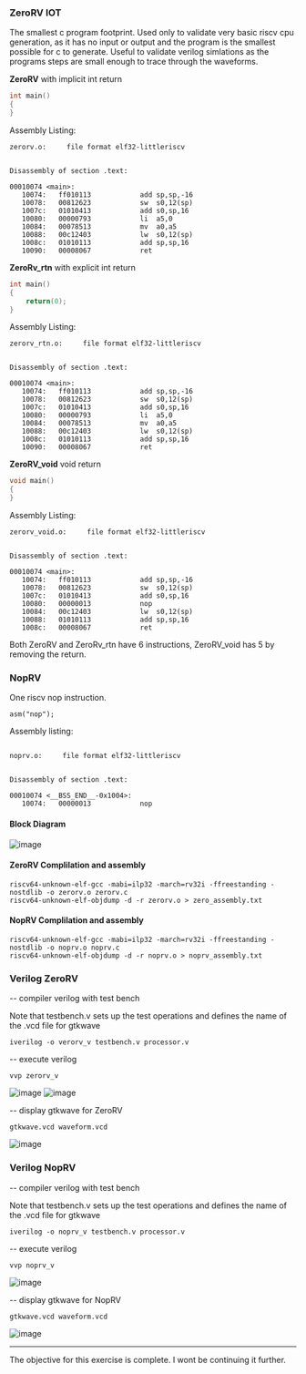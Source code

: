 ### ZeroRV IOT
The smallest c program footprint. Used only to validate very basic riscv cpu generation, as it has no input or output and the program is the smallest possible for c to generate. Useful to validate verilog simlations as the programs steps are small enough to trace through the waveforms. 

**ZeroRV** with implicit int return
``` C
int main()
{
}
```
Assembly Listing:
``` Assembly
zerorv.o:     file format elf32-littleriscv


Disassembly of section .text:

00010074 <main>:
   10074:	ff010113          	add	sp,sp,-16
   10078:	00812623          	sw	s0,12(sp)
   1007c:	01010413          	add	s0,sp,16
   10080:	00000793          	li	a5,0
   10084:	00078513          	mv	a0,a5
   10088:	00c12403          	lw	s0,12(sp)
   1008c:	01010113          	add	sp,sp,16
   10090:	00008067          	ret
```
**ZeroRv_rtn** with explicit int return
``` C
int main()
{
	return(0);
}
```
Assembly Listing:
``` Assembly
zerorv_rtn.o:     file format elf32-littleriscv


Disassembly of section .text:

00010074 <main>:
   10074:	ff010113          	add	sp,sp,-16
   10078:	00812623          	sw	s0,12(sp)
   1007c:	01010413          	add	s0,sp,16
   10080:	00000793          	li	a5,0
   10084:	00078513          	mv	a0,a5
   10088:	00c12403          	lw	s0,12(sp)
   1008c:	01010113          	add	sp,sp,16
   10090:	00008067          	ret
```

**ZeroRV_void** void return
``` C
void main()
{
}
```
Assembly Listing:
``` Assembly
zerorv_void.o:     file format elf32-littleriscv


Disassembly of section .text:

00010074 <main>:
   10074:	ff010113          	add	sp,sp,-16
   10078:	00812623          	sw	s0,12(sp)
   1007c:	01010413          	add	s0,sp,16
   10080:	00000013          	nop
   10084:	00c12403          	lw	s0,12(sp)
   10088:	01010113          	add	sp,sp,16
   1008c:	00008067          	ret
```
Both ZeroRV and ZeroRv_rtn have 6 instructions, ZeroRV_void has 5 by removing the return.

### NopRV
One riscv nop instruction.  
``` assembly
asm("nop");
```
Assembly listing:
``` Assembly

noprv.o:     file format elf32-littleriscv


Disassembly of section .text:

00010074 <__BSS_END__-0x1004>:
   10074:	00000013          	nop
```

#### Block Diagram
![image](../../images/zerorv_bd.png)

#### ZeroRV Complilation and assembly
```
riscv64-unknown-elf-gcc -mabi=ilp32 -march=rv32i -ffreestanding -nostdlib -o zerorv.o zerorv.c
riscv64-unknown-elf-objdump -d -r zerorv.o > zero_assembly.txt
```

#### NopRV Complilation and assembly
```
riscv64-unknown-elf-gcc -mabi=ilp32 -march=rv32i -ffreestanding -nostdlib -o noprv.o noprv.c
riscv64-unknown-elf-objdump -d -r noprv.o > noprv_assembly.txt
```
### Verilog ZeroRV
-- compiler verilog with test bench

Note that testbench.v sets up the test operations and defines the name of the .vcd file for gtkwave
```
iverilog -o verorv_v testbench.v processor.v
```
-- execute verilog
```
vvp zerorv_v
```
![image](../../images/zerorv_verilog_run1.png)
![image](../../images/zerorv_verilog_run2.png)

-- display gtkwave for ZeroRV
```
gtkwave.vcd waveform.vcd
```
![image](../../images/zerorv_gtkwave.png)

### Verilog NopRV
-- compiler verilog with test bench

Note that testbench.v sets up the test operations and defines the name of the .vcd file for gtkwave
```
iverilog -o noprv_v testbench.v processor.v
```
-- execute verilog
```
vvp noprv_v
```
![image](../../images/noprv_verilog_run.png)

-- display gtkwave for NopRV
```
gtkwave.vcd waveform.vcd
```
![image](../../images/noprv_gtkwave.png)

---
The objective for this exercise is complete. I wont be continuing it further.
